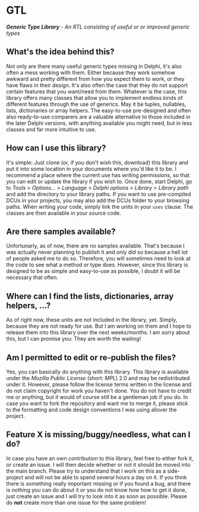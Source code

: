 # GTL
***Generic Type Library*** - *An RTL consisting of useful or or improved generic types*

## What's the idea behind this?
Not only are there many useful generic types missing in Delphi, it's also often a mess working with them. Either because they work somehow awkward and pretty different from how you expect them to work, or they have flaws in their design. It's also often the case that they do not support certain features that you want/need from them.
Whatever is the case, this library offers many classes that allow you to implement endless kinds of different features through the use of generics. May it be tuples, nullables, lists, dictionaries or array helpers.
The easy-to-use pre-designed and often also ready-to-use comparers are a valuable alternative to those included in the later Delphi versions, with anything available you might need, but in less classes and far more intuitive to use.

## How can I use this library?
It's simple: Just clone (or, if you don't wish this, download) this library and put it into some location in your documents where you'd like it to be. I recommend a place where the current use has writing permissions, so that you can edit or update the library if you wish to.
Once done, start Delphi, go to *Tools* > *Options...* > *Language* > *Delphi options* > *Library* > *Library path* and add the directory to your library paths. If you want to use pre-compiled DCUs in your projects, you may also add the DCUs folder to your browsing paths.
When writing your code, simply link the units in your `uses` clause. The classes are then available in your source code.

## Are there samples available?
Unfortunarly, as of now, there are no samples available. That's because I was actually never planning to publish it and only did so because a hell lot of people asked me to do so. Therefore, you will sometimes need to look at the code to see what a method or type does. However, since this library is designed to be as simple and easy-to-use as possible, I doubt it will be necessary that often.

## Where can I find the lists, dictionaries, array helpers, ...?
As of right now, these units are not included in the library, yet. Simply, because they are not ready for use. But I am working on them and I hope to release them into this library over the next weeks/months. I am sorry about this, but I can promise you: They are worth the waiting!

## Am I permitted to edit or re-publish the files?
Yes, you can basically do anything with this library. This library is available under the *Mozilla Public License* (short: *MPL*) 2.0 and may be redistributed under it. However, please follow the license terms written in the license and do not claim copyright for work you haven't done. You do not have to credit me or anything, but it would of course still be a gentleman job if you do.
In case you want to fork the repository and want me to merge it, please stick to the formatting and code design conventions I was using allover the project.

## Feature X is missing/buggy/needless, what can I do?
In case you have an own contribution to this library, feel free to either fork it, or create an issue. I will then decide whether or not it should be moved into the main branch.
Please try to understand that I work on this as a side-project and will not be able to spend several hours a day on it. If you think there is something really important missing or if you found a bug, and there is nothing you can do about it or you do not know how how to get it done, just create an issue and I will try to look into it as soon as possible. Please do **not** create more than one issue for the same problem!

